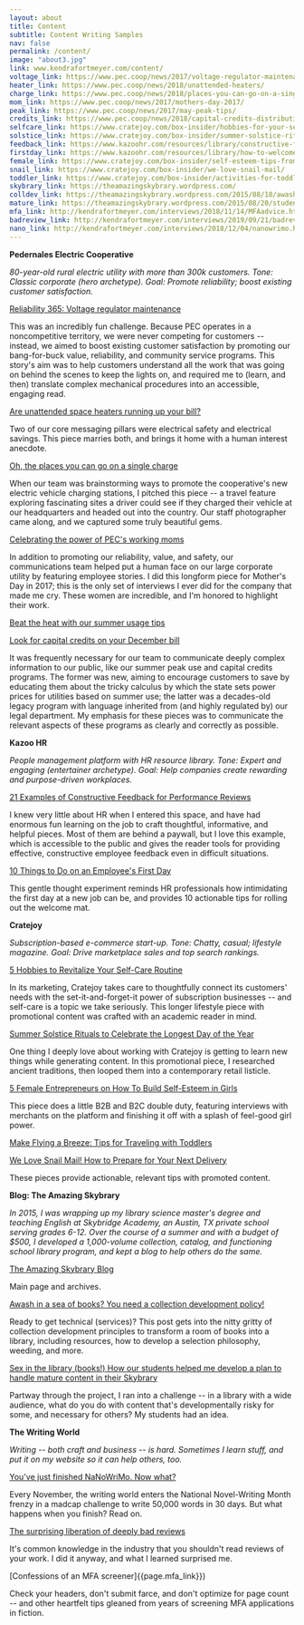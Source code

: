 ```yaml
---
layout: about
title: Content
subtitle: Content Writing Samples
nav: false
permalink: /content/
image: "about3.jpg"
link: www.kendrafortmeyer.com/content/
voltage_link: https://www.pec.coop/news/2017/voltage-regulator-maintenance/
heater_link: https://www.pec.coop/news/2018/unattended-heaters/
charge_link: https://www.pec.coop/news/2018/places-you-can-go-on-a-single-charge/
mom_link: https://www.pec.coop/news/2017/mothers-day-2017/
peak_link: https://www.pec.coop/news/2017/may-peak-tips/
credits_link: https://www.pec.coop/news/2018/capital-credits-distribution/
selfcare_link: https://www.cratejoy.com/box-insider/hobbies-for-your-self-care-routine/
solstice_link: https://www.cratejoy.com/box-insider/summer-solstice-rituals/
feedback_link: https://www.kazoohr.com/resources/library/constructive-feedback-examples
firstday_link: https://www.kazoohr.com/resources/library/how-to-welcome-a-new-employee
female_link: https://www.cratejoy.com/box-insider/self-esteem-tips-from-female-entrepreneurs/
snail_link: https://www.cratejoy.com/box-insider/we-love-snail-mail/
toddler_link: https://www.cratejoy.com/box-insider/activities-for-toddlers-on-airplanes/
skybrary_link: https://theamazingskybrary.wordpress.com/
colldev_link: https://theamazingskybrary.wordpress.com/2015/08/18/awash-in-a-sea-of-books-you-need-a-collection-development-policy/
mature_link: https://theamazingskybrary.wordpress.com/2015/08/20/students-save-the-day-mature-content-and-the-dual-audience-library/
mfa_link: http://kendrafortmeyer.com/interviews/2018/11/14/MFAadvice.html
badreview_link: http://kendrafortmeyer.com/interviews/2019/09/21/badreviews.html
nano_link: http://kendrafortmeyer.com/interviews/2018/12/04/nanowrimo.html
---
```


**Pedernales Electric Cooperative**

_80-year-old rural electric utility with more than 300k customers. Tone: Classic corporate (hero archetype). Goal: Promote reliability; boost existing customer satisfaction._

[Reliability 365: Voltage regulator maintenance]({{page.voltage_link}})

This was an incredibly fun challenge. Because PEC operates in a noncompetitive territory, we were never competing for customers -- instead, we aimed to boost existing customer satisfaction by promoting our bang-for-buck value, reliability, and community service programs. This story's aim was to help customers understand all the work that was going on behind the scenes to keep the lights on, and required me to (learn, and then) translate complex mechanical procedures into an accessible, engaging read.

[Are unattended space heaters running up your bill?]({{page.heater_link}})

Two of our core messaging pillars were electrical safety and electrical savings. This piece marries both, and brings it home with a human interest anecdote.

[Oh, the places you can go on a single charge]({{page.charge_link}})

When our team was brainstorming ways to promote the cooperative's new electric vehicle charging stations, I pitched this piece -- a travel feature exploring fascinating sites a driver could see if they charged their vehicle at our headquarters and headed out into the country. Our staff photographer came along, and we captured some truly beautiful gems.

[Celebrating the power of PEC's working moms]({{page.mom_link}})

In addition to promoting our reliability, value, and safety, our communications team helped put a human face on our large corporate utility by featuring employee stories. I did this longform piece for Mother's Day in 2017; this is the only set of interviews I ever did for the company that made me cry. These women are incredible, and I'm honored to highlight their work.

[Beat the heat with our summer usage tips]({{page.peak_link}})

[Look for capital credits on your December bill]({{page.credits_link}})

It was frequently necessary for our team to communicate deeply complex information to our public, like our summer peak use and capital credits programs. The former was new, aiming to encourage customers to save by educating them about the tricky calculus by which the state sets power prices for utilities based on summer use; the latter was a decades-old legacy program with language inherited from (and highly regulated by) our legal department. My emphasis for these pieces was to communicate the relevant aspects of these programs as clearly and correctly as possible.

**Kazoo HR**

_People management platform with HR resource library. Tone: Expert and engaging (entertainer archetype). Goal: Help companies create rewarding and purpose-driven workplaces._

[21 Examples of Constructive Feedback for Performance Reviews]({{page.feedback_link}})

I knew very little about HR when I entered this space, and have had enormous fun learning on the job to craft thoughtful, informative, and helpful pieces. Most of them are behind a paywall, but I love this example, which is accessible to the public and gives the reader tools for providing effective, constructive employee feedback even in difficult situations.

[10 Things to Do on an Employee's First Day]({{page.firstday_link}})

This gentle thought experiment reminds HR professionals how intimidating the first day at a new job can be, and provides 10 actionable tips for rolling out the welcome mat.

**Cratejoy**

_Subscription-based e-commerce start-up. Tone: Chatty, casual; lifestyle magazine. Goal: Drive marketplace sales and top search rankings._

[5 Hobbies to Revitalize Your Self-Care Routine]({{page.selfcare_link}})

In its marketing, Cratejoy takes care to thoughtfully connect its customers' needs with the set-it-and-forget-it power of subscription businesses -- and self-care is a topic we take seriously. This longer lifestyle piece with promotional content was crafted with an academic reader in mind.

[Summer Solstice Rituals to Celebrate the Longest Day of the Year]({{page.solstice_link}})

One thing I deeply love about working with Cratejoy is getting to learn new things while generating content. In this promotional piece, I researched ancient traditions, then looped them into a contemporary retail listicle.

[5 Female Entrepreneurs on How To Build Self-Esteem in Girls]({{page.female_link}})

This piece does a little B2B and B2C double duty, featuring interviews with merchants on the platform and finishing it off with a splash of feel-good girl power.

[Make Flying a Breeze: Tips for Traveling with Toddlers]({{page.toddler_link}}) 

[We Love Snail Mail! How to Prepare for Your Next Delivery]({{page.snail_link}})

These pieces provide actionable, relevant tips with promoted content.

**Blog: The Amazing Skybrary**

_In 2015, I was wrapping up my library science master's degree and teaching English at Skybridge Academy, an Austin, TX private school serving grades 6-12. Over the course of a summer and with a budget of $500, I developed a 1,000-volume collection, catalog, and functioning school library program, and kept a blog to help others do the same._

[The Amazing Skybrary Blog]({{page.skybrary_link}})

Main page and archives.

[Awash in a sea of books? You need a collection development policy!]({{page.colldev_link}})

Ready to get technical (services)? This post gets into the nitty gritty of collection development principles to transform a room of books into a library, including resources, how to develop a selection philosophy, weeding, and more.

[Sex in the library (books!) How our students helped me develop a plan to handle mature content in their Skybrary]({{page.mature_link}})

Partway through the project, I ran into a challenge -- in a library with a wide audience, what do you do with content that's developmentally risky for some, and necessary for others? My students had an idea.

**The Writing World**

_Writing -- both craft and business -- is hard. Sometimes I learn stuff, and put it on my website so it can help others, too._

[You've just finished NaNoWriMo. Now what?]({{page.nano_link}})

Every November, the writing world enters the National Novel-Writing Month frenzy in a madcap challenge to write 50,000 words in 30 days. But what happens when you finish? Read on.

[The surprising liberation of deeply bad reviews]({{page.badreviews_link}})

It's common knowledge in the industry that you shouldn't read reviews of your work. I did it anyway, and what I learned surprised me.

[Confessions of an MFA screener]{{page.mfa_link}})

Check your headers, don't submit farce, and don't optimize for page count -- and other heartfelt tips gleaned from years of screening MFA applications in fiction.

